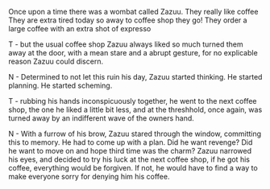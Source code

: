 Once upon a time there was a wombat called Zazuu.
They really like coffee
They are extra tired today so away to coffee shop they go!
They order a large coffee with an extra shot of expresso

T - but the usual coffee shop Zazuu always liked so much turned them away at the door, with a mean stare and a abrupt gesture, for no explicable reason Zazuu could discern. 

N - Determined to not let this ruin his day, Zazuu started thinking. He started planning. He started scheming.

T - rubbing his hands inconspicuously together, he went to the next coffee shop, the one he liked a little bit less, and at the threshhold, once again, was turned away by an indifferent wave of the owners hand. 

N - With a furrow of his brow, Zazuu stared through the window, committing this to memory. He had to come up with a plan. Did he want revenge? Did he want to move on and hope third time was the charm? Zazuu narrowed his eyes, and decided to try his luck at the next coffee shop, if he got his coffee, everything would be forgiven. If not, he would have to find a way to make everyone sorry for denying him his coffee. 
